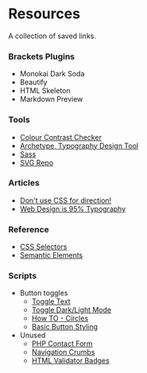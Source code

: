 # Resources
A collection of saved links.

### Brackets Plugins
- Monokai Dark Soda
- Beautify
- HTML Skeleton
- Markdown Preview

### Tools
- [Colour Contrast Checker](https://colourcontrast.cc/)
- [Archetype, Typography Design Tool](https://archetypeapp.com/#)
- [Sass](https://sass-lang.com/guide)
- [SVG Repo](https://www.svgrepo.com)

### Articles
- [Don't use CSS for direction!](https://www.w3.org/International/questions/qa-html-dir#quickanswer)
- [Web Design is 95% Typography](https://ia.net/topics/the-web-is-all-about-typography-period)

### Reference
- [CSS Selectors](https://www.w3schools.com/cssref/css_selectors.asp)
- [Semantic Elements](https://www.w3schools.com/html/html5_semantic_elements.asp)

### Scripts
- Button toggles
   - [Toggle Text](https://www.w3schools.com/howto/howto_js_toggle_text.asp)
   - [Toggle Dark/Light Mode](https://www.w3schools.com/howto/howto_js_toggle_dark_mode.asp)
   - [How TO - Circles](https://www.w3schools.com/howto/howto_css_circles.asp)
   - [Basic Button Styling](https://www.w3schools.com/css/css3_buttons.asp)
- Unused
   - [PHP Contact Form](https://codepen.io/badcat/pen/yLYVmqo)
   - [Navigation Crumbs](https://developer.mozilla.org/en-US/docs/Web/HTML/Element/nav)
   - [HTML Validator Badges](https://tdarb.org/html5-validator-badge/)